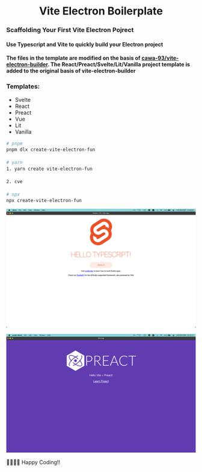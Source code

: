 <h1 align=center>Vite Electron Boilerplate</h1>


### Scaffolding Your First Vite Electron Pojrect
#### Use Typescript and Vite to quickly build your Electron project
#### The files in the template are modified on the basis of **[cawa-93/vite-electron-builder](https://github.com/cawa-93/vite-electron-builder)**. The **React/Preact/Svelte/Lit/Vanilla** project template is added to the original basis of vite-electron-builder

### Templates:

- Svelte
- React
- Preact
- Vue
- Lit
- Vanilla

```bash
# pnpm
pnpm dlx create-vite-electron-fun

# yarn
1. yarn create vite-electron-fun

2. cve

# npx
npx create-vite-electron-fun


```

![picture 1](images/de3e04938a7b08ba6635da207841ab5e9a17e814543412c16851a6dffd04ccc7.png)

![picture 2](images/4a162267ae70ee6b03d0f0c99f991e5156d64f51224ab60199b2b2a9b0566338.png)

🥳🥳🥳🥳 Happy Coding!!
